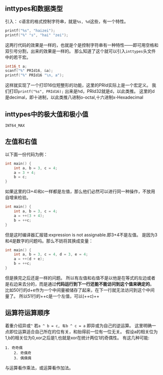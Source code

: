 ## inttypes和数据类型


引入：
c语言的格式控制字符串，就是`%s, %d`这些，有一个特性。
```c
printf("%s", "haizei");
printf("%" "s", "hai" "zei");
```
这两行代码的效果是一样的，也就是个是控制字符串有一种特性——即可用空格和双引号分割，出来的效果是一样的。
那么知道了这个就可以引入`inttypes`头文件中的若干宏。
```c
int16_t a;
scanf("%" PRId16, &a);
printf("%" PRId16 "\n, a");
```
这样就实现了一个打印16位短整形的功能，这里的PRId实际上是一个宏定义。
我们打印`printf("%s", PRId16);`
出来是hd，PRId32就是d，以此类推。
这里的d是decimal，即十进制，以此类推八进制o-octal,十六进制x-Hexadecimal

## inttypes中的极大值和极小值

`INT64_MAX`

## 左值和右值

以下面一份代码为例：
```c
int main() {
    int a, b = 3, c = 4;
    a = 3 + 4;
    b = c;
}
```
如果这里的(3+4)和c一样都是左值，那么他们必然可以进行同一种操作，不放用自增来检验。
```c
int main() {
    int a, b = 3, c = 4;
    a = ++(3 + 4);
    b = ++c;
}
```
但是这时编译器汇报错:expression is not assignable.即3+4不是左值。
是因为3和4是数字的问题吗。那么不妨将其换成变量：
```c
int main() {
    int a, b = 3, c = 4, d = 3, e = 4;
    a = ++(d + e);
    b = ++c;
}
```
但是换完之后还是一样的问题。
所以有左值和右值不是以他是在等式的左边或者是右边来去分的，而是通过**代码运行到下一行还能不能访问到这个值来确定的**。
比如50行的d+e作为一个中间量被储存了起来，在下一行就无法访问到这个中间量了。
所以51行的++c是一个左值，可以(++c)++

## 运算符运算顺序

着重介绍异或`^`
若`a ^ b = c, 有b ^ c = a`
即异或为自己的逆运算。
这里明确一点即位运算适合自己所在的位有关，和抬得前一位有一位无关。
假设a的相关位为1,b的相关位为0,xor之后是1,也就是xor在统计两位1的奇偶性。
有这几种可能:

    1. 奇奇偶
        2. 奇偶奇
        3. 偶偶偶

与运算看作乘法，或运算看作加法。











